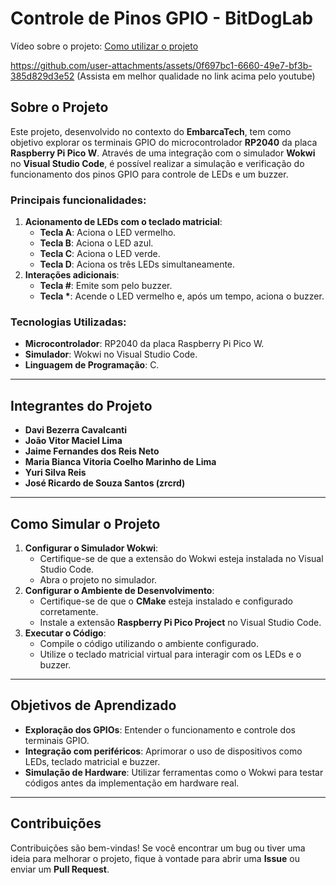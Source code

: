 # Controle de Pinos GPIO - BitDogLab

Vídeo sobre o projeto:
[Como utilizar o projeto](https://www.youtube.com/watch?v=GFi8QFWOg74)


https://github.com/user-attachments/assets/0f697bc1-6660-49e7-bf3b-385d829d3e52
(Assista em melhor qualidade no link acima pelo youtube)


## Sobre o Projeto
Este projeto, desenvolvido no contexto do **EmbarcaTech**, tem como objetivo explorar os terminais GPIO do microcontrolador **RP2040** da placa **Raspberry Pi Pico W**. Através de uma integração com o simulador **Wokwi** no **Visual Studio Code**, é possível realizar a simulação e verificação do funcionamento dos pinos GPIO para controle de LEDs e um buzzer.

### Principais funcionalidades:
1. **Acionamento de LEDs com o teclado matricial**:
   - **Tecla A**: Aciona o LED vermelho.
   - **Tecla B**: Aciona o LED azul.
   - **Tecla C**: Aciona o LED verde.
   - **Tecla D**: Aciona os três LEDs simultaneamente.
2. **Interações adicionais**:
   - **Tecla #**: Emite som pelo buzzer.
   - **Tecla \***: Acende o LED vermelho e, após um tempo, aciona o buzzer.

### Tecnologias Utilizadas:
- **Microcontrolador**: RP2040 da placa Raspberry Pi Pico W.
- **Simulador**: Wokwi no Visual Studio Code.
- **Linguagem de Programação**: C.

---

## Integrantes do Projeto
- **Davi Bezerra Cavalcanti**
- **João Vitor Maciel Lima**
- **Jaime Fernandes dos Reis Neto**
- **Maria Bianca Vitoria Coelho Marinho de Lima**
- **Yuri Silva Reis**
- **José Ricardo de Souza Santos (zrcrd)**

---

## Como Simular o Projeto
1. **Configurar o Simulador Wokwi**:
   - Certifique-se de que a extensão do Wokwi esteja instalada no Visual Studio Code.
   - Abra o projeto no simulador.
2. **Configurar o Ambiente de Desenvolvimento**:
   - Certifique-se de que o **CMake** esteja instalado e configurado corretamente.
   - Instale a extensão **Raspberry Pi Pico Project** no Visual Studio Code.
3. **Executar o Código**:
   - Compile o código utilizando o ambiente configurado.
   - Utilize o teclado matricial virtual para interagir com os LEDs e o buzzer.

---

## Objetivos de Aprendizado
- **Exploração dos GPIOs**: Entender o funcionamento e controle dos terminais GPIO.
- **Integração com periféricos**: Aprimorar o uso de dispositivos como LEDs, teclado matricial e buzzer.
- **Simulação de Hardware**: Utilizar ferramentas como o Wokwi para testar códigos antes da implementação em hardware real.

---

## Contribuições
Contribuições são bem-vindas! Se você encontrar um bug ou tiver uma ideia para melhorar o projeto, fique à vontade para abrir uma **Issue** ou enviar um **Pull Request**.

